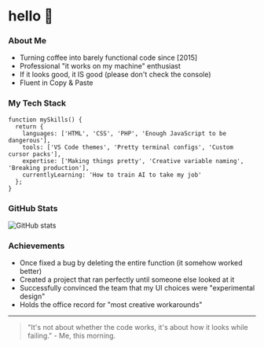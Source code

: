 # hello 👋

### About Me

- Turning coffee into barely functional code since [2015]
- Professional "it works on my machine" enthusiast
- If it looks good, it IS good (please don't check the console)
- Fluent in Copy & Paste
  
### My Tech Stack

```
function mySkills() {
  return {
    languages: ['HTML', 'CSS', 'PHP', 'Enough JavaScript to be dangerous'],
    tools: ['VS Code themes', 'Pretty terminal configs', 'Custom cursor packs'],
    expertise: ['Making things pretty', 'Creative variable naming', 'Breaking production'],
    currentlyLearning: 'How to train AI to take my job'
  };
}
```

### GitHub Stats

![GitHub stats](https://github-readme-stats.vercel.app/api?username=Raadic&show_icons=true&theme=radical)

### Achievements

- Once fixed a bug by deleting the entire function (it somehow worked better)
- Created a project that ran perfectly until someone else looked at it
- Successfully convinced the team that my UI choices were "experimental design"
- Holds the office record for "most creative workarounds"


---

> "It's not about whether the code works, it's about how it looks while failing." - Me, this morning.
